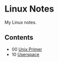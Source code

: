 # Linux Notes

My Linux notes.


## Contents

* 00 [Unix Primer](00-unix_primer.md)
* 10 [Userspace](10-userspace.md)
